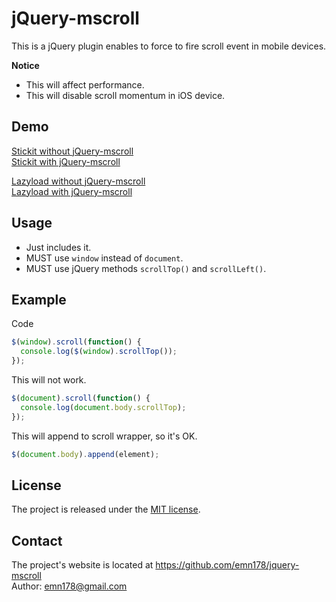 # jQuery-mscroll
This is a jQuery plugin enables to force to fire scroll event in mobile devices.

**Notice**
* This will affect performance.
* This will disable scroll momentum in iOS device.

## Demo 
[Stickit without jQuery-mscroll](http://emn178.github.io/jquery-stickit/demo/header/)  
[Stickit with jQuery-mscroll](http://emn178.github.io/jquery-mscroll/demo/stickit/)

[Lazyload without jQuery-mscroll](http://emn178.github.io/jquery-lazyload-any/demo/images/)  
[Lazyload with jQuery-mscroll](http://emn178.github.io/jquery-mscroll/demo/lazyload/)

## Usage
* Just includes it.
* MUST use `window` instead of `document`.
* MUST use jQuery methods `scrollTop()` and `scrollLeft()`.

## Example
Code
```JavaScript
$(window).scroll(function() {
  console.log($(window).scrollTop());
});
```
This will not work.
```JavaScript
$(document).scroll(function() {
  console.log(document.body.scrollTop);
});
```
This will append to scroll wrapper, so it's OK.
```JavaScript
$(document.body).append(element);
```
## License
The project is released under the [MIT license](http://www.opensource.org/licenses/MIT).

## Contact
The project's website is located at https://github.com/emn178/jquery-mscroll  
Author: emn178@gmail.com

